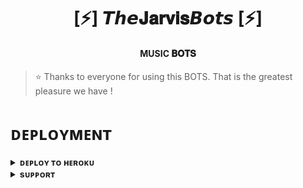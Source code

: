 <h1 align="center"><b>[⚡] 𝙏𝙝𝙚𝐉𝐚𝐫𝐯𝐢𝐬𝘽𝙤𝙩𝙨 [⚡]</b></h1>

<h4 align="center"> MUSIC 𝐁𝐎𝐓𝐒</h4>

<p align="center"><a href="https://t.me/jarvis2O"><vdo src="https://te.legra.ph/file/dc4fcf28af1a5f32ef695.mp4" width="400"></a></p>


> ⭐️ Thanks to everyone for using this BOTS. That is the greatest pleasure we have !


# ᴅᴇᴘʟᴏʏᴍᴇɴᴛ


<details>
<summary><b>ᴅᴇᴘʟᴏʏ ᴛᴏ ʜᴇʀᴏᴋᴜ</b></summary>
<br>

[![Deploy](https://www.herokucdn.com/deploy/button.svg)](https://dashboard.heroku.com/new?template=https://github.com/doraemon890/jarvisXmusic)

</details>


<details>
<summary><b>sᴜᴘᴘᴏʀᴛ</b></summary>
<br>


[![Telegram](https://img.shields.io/badge/Telegram-2CA5E0?style=for-the-badge&logo=telegram&logoColor=white)](https://telegram.me/BWANDARLOK)

</details>
